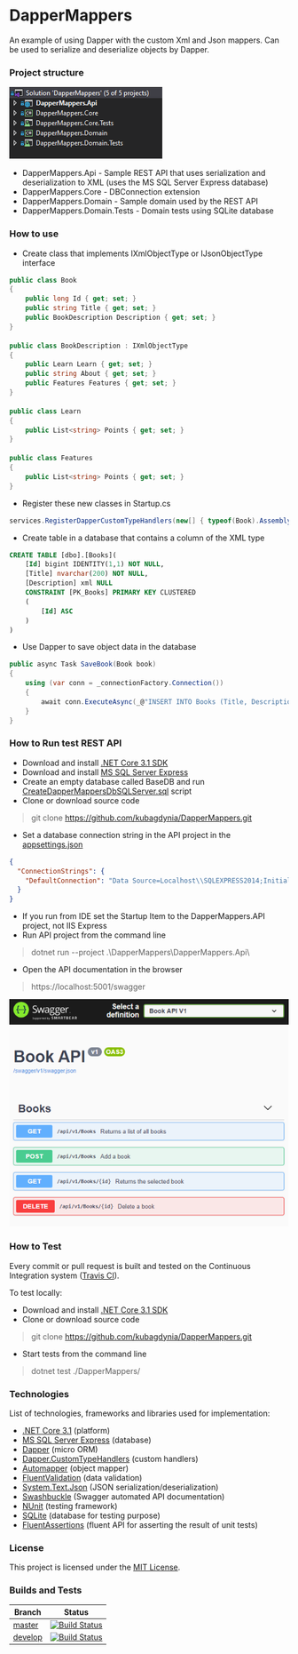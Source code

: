# DapperMappers
An example of using Dapper with the custom Xml and Json mappers. Can be used to serialize and deserialize objects by Dapper.

### Project structure
![](doc/ProjectStructure.png)
- DapperMappers.Api - Sample REST API that uses serialization and deserialization to XML (uses the MS SQL Server Express database)
- DapperMappers.Core - DBConnection extension
- DapperMappers.Domain - Sample domain used by the REST API
- DapperMappers.Domain.Tests - Domain tests using SQLite database

### How to use
- Create class that implements IXmlObjectType or IJsonObjectType interface
```csharp
public class Book
{
	public long Id { get; set; }
	public string Title { get; set; }
	public BookDescription Description { get; set; }
}

public class BookDescription : IXmlObjectType
{
	public Learn Learn { get; set; }
	public string About { get; set; }
	public Features Features { get; set; }
}

public class Learn
{
	public List<string> Points { get; set; }
}

public class Features
{
	public List<string> Points { get; set; }
}
```
- Register these new classes in Startup.cs
```csharp
services.RegisterDapperCustomTypeHandlers(new[] { typeof(Book).Assembly });
```
- Create table in a database that contains a column of the XML type
```sql
CREATE TABLE [dbo].[Books](
	[Id] bigint IDENTITY(1,1) NOT NULL,
	[Title] nvarchar(200) NOT NULL,
	[Description] xml NULL
	CONSTRAINT [PK_Books] PRIMARY KEY CLUSTERED
	(
		[Id] ASC
	)
)
```
- Use Dapper to save object data in the database
```csharp
public async Task SaveBook(Book book)
{
	using (var conn = _connectionFactory.Connection())
	{
		await conn.ExecuteAsync(_@"INSERT INTO Books (Title, Description) VALUES (@Title, @Description)", book);
	}
}
```

### How to Run test REST API
- Download and install [.NET Core 3.1 SDK](https://dotnet.microsoft.com/download)
- Download and install [MS SQL Server Express](https://www.microsoft.com/en-us/sql-server/sql-server-editions-express)
- Create an empty database called BaseDB and run [CreateDapperMappersDbSQLServer.sql](https://github.com/kubagdynia/DapperMappers/blob/master/Sql/CreateDapperMappersDbSQLServer.sql) script
- Clone or download source code
> git clone https://github.com/kubagdynia/DapperMappers.git
- Set a database connection string in the API project in the [appsettings.json](https://github.com/kubagdynia/DapperMappers/blob/master/DapperMappers/DapperMappers.Api/appsettings.json)
```json
{
  "ConnectionStrings": {
    "DefaultConnection": "Data Source=Localhost\\SQLEXPRESS2014;Initial Catalog=BookDB;Integrated Security=True;MultipleActiveResultSets=True;"
  }  
}
```
- If you run from IDE set the Startup Item to the DapperMappers.API project, not IIS Express
- Run API project from the command line
> dotnet run --project .\DapperMappers\DapperMappers.Api\
- Open the API documentation in the browser
> https://localhost:5001/swagger

![](doc/SwaggerBookAPI.png)

### How to Test
Every commit or pull request is built and tested on the Continuous Integration system ([Travis CI](https://travis-ci.com/kubagdynia/DapperMappers/branches)).

To test locally:
- Download and install [.NET Core 3.1 SDK](https://dotnet.microsoft.com/download)
- Clone or download source code
> git clone https://github.com/kubagdynia/DapperMappers.git
- Start tests from the command line
> dotnet test ./DapperMappers/

### Technologies
List of technologies, frameworks and libraries used for implementation:
- [.NET Core 3.1](https://dotnet.microsoft.com/download) (platform)
- [MS SQL Server Express](https://www.microsoft.com/en-us/sql-server/sql-server-editions-express) (database)
- [Dapper](https://github.com/StackExchange/Dapper) (micro ORM)
- [Dapper.CustomTypeHandlers](https://github.com/kubagdynia/Dapper.CustomTypeHandlers) (custom handlers)
- [Automapper](https://github.com/AutoMapper/AutoMapper) (object mapper)
- [FluentValidation](https://fluentvalidation.net/) (data validation)
- [System.Text.Json](https://www.nuget.org/packages/System.Text.Json) (JSON serialization/deserialization)
- [Swashbuckle](https://github.com/domaindrivendev/Swashbuckle) (Swagger automated API documentation)
- [NUnit](https://nunit.org/) (testing framework)
- [SQLite](https://www.sqlite.org/) (database for testing purpose)
- [FluentAssertions](https://github.com/fluentassertions/fluentassertions) (fluent API for asserting the result of unit tests)

### License
This project is licensed under the [MIT License](https://opensource.org/licenses/MIT).

### Builds and Tests
| Branch       | Status      |
|--------------|-------------|
| [master](https://travis-ci.com/kubagdynia/DapperMappers/branches)       | [![Build Status](https://travis-ci.com/kubagdynia/DapperMappers.svg?branch=master)](https://travis-ci.com/kubagdynia/DapperMappers)|
| [develop](https://travis-ci.com/kubagdynia/DapperMappers/branches)      | [![Build Status](https://travis-ci.com/kubagdynia/DapperMappers.svg?branch=develop)](https://travis-ci.com/kubagdynia/DapperMappers)|
